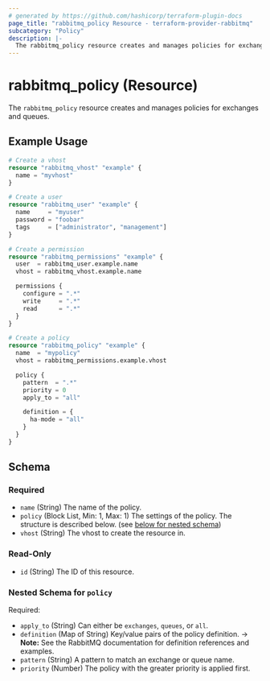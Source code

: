 ```yaml
---
# generated by https://github.com/hashicorp/terraform-plugin-docs
page_title: "rabbitmq_policy Resource - terraform-provider-rabbitmq"
subcategory: "Policy"
description: |-
  The rabbitmq_policy resource creates and manages policies for exchanges and queues.
---
```


# rabbitmq_policy (Resource)

The `rabbitmq_policy` resource creates and manages policies for exchanges and queues.

## Example Usage

```terraform
# Create a vhost
resource "rabbitmq_vhost" "example" {
  name = "myvhost"
}

# Create a user
resource "rabbitmq_user" "example" {
  name     = "myuser"
  password = "foobar"
  tags     = ["administrator", "management"]
}

# Create a permission
resource "rabbitmq_permissions" "example" {
  user  = rabbitmq_user.example.name
  vhost = rabbitmq_vhost.example.name

  permissions {
    configure = ".*"
    write     = ".*"
    read      = ".*"
  }
}

# Create a policy
resource "rabbitmq_policy" "example" {
  name  = "mypolicy"
  vhost = rabbitmq_permissions.example.vhost

  policy {
    pattern  = ".*"
    priority = 0
    apply_to = "all"

    definition = {
      ha-mode = "all"
    }
  }
}
```

<!-- schema generated by tfplugindocs -->
## Schema

### Required

- `name` (String) The name of the policy.
- `policy` (Block List, Min: 1, Max: 1) The settings of the policy. The structure is described below. (see [below for nested schema](#nestedblock--policy))
- `vhost` (String) The vhost to create the resource in.

### Read-Only

- `id` (String) The ID of this resource.

<a id="nestedblock--policy"></a>
### Nested Schema for `policy`

Required:

- `apply_to` (String) Can either be `exchanges`, `queues`, or `all`.
- `definition` (Map of String) Key/value pairs of the policy definition.
-> **Note:** See the RabbitMQ documentation for definition references and examples.
- `pattern` (String) A pattern to match an exchange or queue name.
- `priority` (Number) The policy with the greater priority is applied first.
